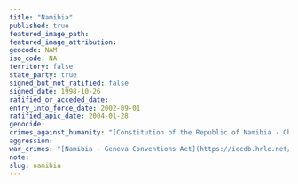 ```yaml
---
title: "Namibia"
published: true
featured_image_path:
featured_image_attribution:
geocode: NAM
iso_code: NA
territory: false
state_party: true
signed_but_not_ratified: false
signed_date: 1998-10-26
ratified_or_acceded_date:
entry_into_force_date: 2002-09-01
ratified_apic_date: 2004-01-28
genocide:
crimes_against_humanity: "[Constitution of the Republic of Namibia - Chapter 3 - Article 23](https://iccdb.hrlc.net/data/doc/665/keyword/13/)"
aggression:
war_crimes: "[Namibia - Geneva Conventions Act](https://iccdb.hrlc.net/data/doc/784/keyword/145/)"
note:
slug: namibia
---
```

